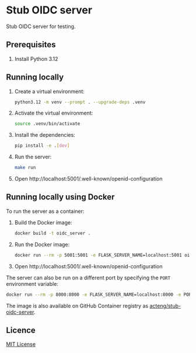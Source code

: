 # Stub OIDC server

Stub OIDC server for testing.

## Prerequisites

1. Install Python 3.12

## Running locally

1. Create a virtual environment:

    ```bash
    python3.12 -m venv --prompt . --upgrade-deps .venv
    ```

1. Activate the virtual environment:

    ```bash
    source .venv/bin/activate
    ```

1. Install the dependencies:

    ```bash
    pip install -e .[dev]
    ```

1. Run the server:

    ```bash
    make run
    ```

1. Open http://localhost:5001/.well-known/openid-configuration

## Running locally using Docker

To run the server as a container:

1. Build the Docker image:

   ```bash
   docker build -t oidc_server .
   ```
   
1. Run the Docker image:

   ```bash
   docker run --rm -p 5001:5001 -e FLASK_SERVER_NAME=localhost:5001 oidc_server
   ```
   
1. Open http://localhost:5001/.well-known/openid-configuration

The server can also be run on a different port by specifying the `PORT` environment variable:

```bash
docker run --rm -p 8000:8000 -e FLASK_SERVER_NAME=localhost:8000 -e PORT=8000 oidc_server
```

The image is also available on GitHub Container registry as
[acteng/stub-oidc-server](https://github.com/acteng/stub-oidc-server/pkgs/container/stub-oidc-server).

## Licence

[MIT License](LICENCE)
